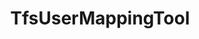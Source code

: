 ---
optionsClassName: TfsUserMappingToolOptions
optionsClassFullName: MigrationTools.Tools.TfsUserMappingToolOptions
configurationSamples:
- name: defaults
  order: 2
  description: 
  code: There are no defaults! Check the sample for options!
  sampleFor: MigrationTools.Tools.TfsUserMappingToolOptions
- name: sample
  order: 1
  description: 
  code: There is no sample, but you can check the classic below for a general feel.
  sampleFor: MigrationTools.Tools.TfsUserMappingToolOptions
- name: classic
  order: 3
  description: 
  code: >-
    {
      "$type": "TfsUserMappingToolOptions",
      "Enabled": false,
      "IdentityFieldsToCheck": null,
      "UserMappingFile": null,
      "MatchUsersByEmail": false
    }
  sampleFor: MigrationTools.Tools.TfsUserMappingToolOptions
description: The TfsUserMappingTool is used to map users from the source to the target system. Run it with the ExportUsersForMappingContext to create a mapping file then with WorkItemMigrationContext to use the mapping file to update the users in the target system as you migrate the work items.
className: TfsUserMappingTool
typeName: Tools
architecture: 
options:
- parameterName: Enabled
  type: Boolean
  description: If set to `true` then the tool will run. Set to `false` and the processor will not run.
  defaultValue: missing XML code comments
- parameterName: IdentityFieldsToCheck
  type: List
  description: This is a list of the Identiy fields in the Source to check for user mapping purposes. You should list all identiy fields that you want to map.
  defaultValue: missing XML code comments
- parameterName: MatchUsersByEmail
  type: Boolean
  description: By default, users in source are mapped to target users by their display name. If this is set to true, then the users will be mapped by their email address first. If no match is found, then the display name will be used.
  defaultValue: missing XML code comments
- parameterName: UserMappingFile
  type: String
  description: This is the file that will be used to export or import the user mappings. Use the ExportUsersForMapping processor to create the file.
  defaultValue: missing XML code comments
status: missing XML code comments
processingTarget: missing XML code comments
classFile: src/MigrationTools.Clients.TfsObjectModel/Tools/TfsUserMappingTool.cs
optionsClassFile: src/MigrationTools.Clients.TfsObjectModel/Tools/TfsUserMappingToolOptions.cs

redirectFrom:
- /Reference/Tools/TfsUserMappingToolOptions/
layout: reference
toc: true
permalink: /Reference/Tools/TfsUserMappingTool/
title: TfsUserMappingTool
categories:
- Tools
- 
topics:
- topic: notes
  path: docs/Reference/Tools/TfsUserMappingTool-notes.md
  exists: false
  markdown: ''
- topic: introduction
  path: docs/Reference/Tools/TfsUserMappingTool-introduction.md
  exists: false
  markdown: ''

---